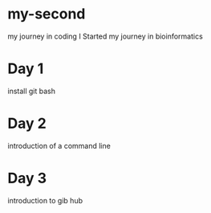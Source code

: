 # my-second
my journey in coding
I Started my journey in bioinformatics

# Day 1
install git bash
# Day 2
introduction of a command line
# Day 3
introduction to gib hub
